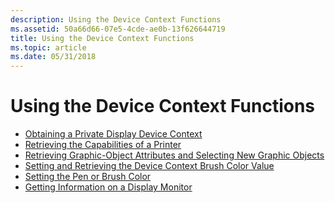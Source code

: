 ```yaml
---
description: Using the Device Context Functions
ms.assetid: 50a66d66-07e5-4cde-ae0b-13f626644719
title: Using the Device Context Functions
ms.topic: article
ms.date: 05/31/2018
---
```


# Using the Device Context Functions

-   [Obtaining a Private Display Device Context](obtaining-a-private-display-device-context.md)
-   [Retrieving the Capabilities of a Printer](retrieving-the-capabilities-of-a-printer.md)
-   [Retrieving Graphic-Object Attributes and Selecting New Graphic Objects](retrieving-graphic-object-attributes-and-selecting-new-graphic-objects.md)
-   [Setting and Retrieving the Device Context Brush Color Value](setting-and-retrieving-the-device-context-brush-color-value.md)
-   [Setting the Pen or Brush Color](setting-the-pen-or-brush-color.md)
-   [Getting Information on a Display Monitor](getting-information-on-a-display-monitor.md)

 

 



